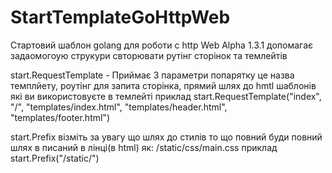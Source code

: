 # StartTemplateGoHttpWeb
Стартовий шаблон golang для роботи с http Web
Alpha 1.3.1
допомагає задаомогоую струкури свторювати рутінг сторінок та темлейтів

start.RequestTemplate - Приймає 3 параметри попарятку це назва темплйету, роутінг для запита сторінка, прямий шлях до hmtl шаблонів які ви використовуєте в темлейті
приклад 	start.RequestTemplate("index", "/", "templates/index.html", "templates/header.html", "templates/footer.html")

start.Prefix візміть за увагу що шлях до стилів то що повний буди повний шлях в писаний в лінці(в html) як: /static/css/main.css
приклад start.Prefix("/static/")
